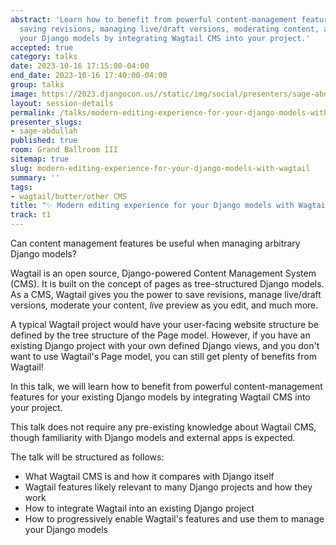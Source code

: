 ```yaml
---
abstract: 'Learn how to benefit from powerful content-management features (such as:
  saving revisions, managing live/draft versions, moderating content, and more) for
  your Django models by integrating Wagtail CMS into your project.'
accepted: true
category: talks
date: 2023-10-16 17:15:00-04:00
end_date: 2023-10-16 17:40:00-04:00
group: talks
image: https://2023.djangocon.us//static/img/social/presenters/sage-abdullah.png
layout: session-details
permalink: /talks/modern-editing-experience-for-your-django-models-with-wagtail/
presenter_slugs:
- sage-abdullah
published: true
room: Grand Ballroom III
sitemap: true
slug: modern-editing-experience-for-your-django-models-with-wagtail
summary: ''
tags:
- wagtail/butter/other CMS
title: "✨ Modern editing experience for your Django models with Wagtail \U0001F426"
track: t1
---
```


Can content management features be useful when managing arbitrary Django models?

Wagtail is an open source, Django-powered Content Management System (CMS). It is built on the concept of pages as tree-structured Django models. As a CMS, Wagtail gives you the power to save revisions, manage live/draft versions, moderate your content, _live_ preview as you edit, and much more.

A typical Wagtail project would have your user-facing website structure be defined by the tree structure of the Page model. However, if you have an existing Django project with your own defined Django views, and you don't want to use Wagtail's Page model, you can still get plenty of benefits from Wagtail!

In this talk, we will learn how to benefit from powerful content-management features for your existing Django models by integrating Wagtail CMS into your project.

This talk does not require any pre-existing knowledge about Wagtail CMS, though familiarity with Django models and external apps is expected.

The talk will be structured as follows:
- What Wagtail CMS is and how it compares with Django itself
- Wagtail features likely relevant to many Django projects and how they work
- How to integrate Wagtail into an existing Django project
- How to progressively enable Wagtail's features and use them to manage your Django models
